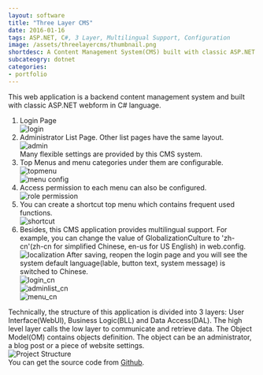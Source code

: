 ```yaml
---
layout: software
title: "Three Layer CMS"
date: 2016-01-16
tags: ASP.NET, C#, 3 Layer, Multilingual Support, Configuration
image: /assets/threelayercms/thumbnail.png
shortdesc: A Content Management System(CMS) built with classic ASP.NET webform.
subcateogry: dotnet
categories:
- portfolio
---
```


This web application is a backend content management system and built with classic ASP.NET webform in C# language.  
1. Login Page  
![login](/assets/threelayercms/login.png "login")
2. Administrator List Page. Other list pages have the same layout.  
![admin](/assets/threelayercms/adminlist.png "admin")  
Many flexible settings are provided by this CMS system.  
3. Top Menus and menu categories under them are configurable.  
![topmenu](/assets/threelayercms/menutop.png "topmenu")  
![menu config](/assets/threelayercms/menuconfig.png "menu config")
4. Access permission to each menu can also be configured.  
![role permission](/assets/threelayercms/rolepermission.png "role permission")
5. You can create a shortcut top menu which contains frequent used functions.  
![shortcut](/assets/threelayercms/shortcut.png "shortcut")
6. Besides, this CMS application provides multilingual support. For example, you can change the value of GlobalizationCulture to 'zh-cn'(zh-cn for simplified Chinese, en-us for US English) in web.config.  
![localization](/assets/threelayercms/localization.png "localization")
After saving, reopen the login page and you will see the system default language(lable, button text, system message) is switched to Chinese.  
![login_cn](/assets/threelayercms/login_cn.png "login_cn")  
![adminlist_cn](/assets/threelayercms/adminlist_cn.png "adminlist_cn")  
![menu_cn](/assets/threelayercms/menu_cn.png "menu_cn")  

Technically, the structure of this application is divided into 3 layers: User Interface(WebUI), Business Logic(BLL) and Data Access(DAL). The high level layer calls the low layer to communicate and retrieve data. The Object Model(OM) contains objects definition. The object can be an administrator, a blog post or a piece of website settings.  
![Project Structure](/assets/threelayercms/3layer.png "Project Structure")  
You can get the source code from [Github](https://github.com/jojozhuang/Projects/tree/master/CMSWeb/Src "Source Code").
